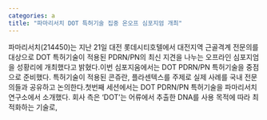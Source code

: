 ```yaml
---
categories: a
title: "파마리서치 DOT 특허기술 집중 온오프 심포지엄 개최"
---
```

파마리서치(214450)는 지난 21일 대전 롯데시티호텔에서 대전지역 근골격계 전문의를 대상으로 DOT 특허기술이 적용된 PDRN/PN의 최신 지견을 나누는 오프라인 심포지엄을 성황리에 개최했다고 밝혔다.이번 심포지움에서는 DOT PDRN/PN 특허기술을 중점으로 준비했다. 특허기술이 적용된 콘쥬란, 플라센텍스를 주제로 실제 사례를 국내 전문의들과 공유하고 논의한다.첫번째 세션에서는 DOT PDRN/PN 특허기술을 파마리서치 연구소에서 소개했다. 회사 측은 ‘DOT’는 어류에서 추출한 DNA를 사용 목적에 따라 최적화하는 기술로,